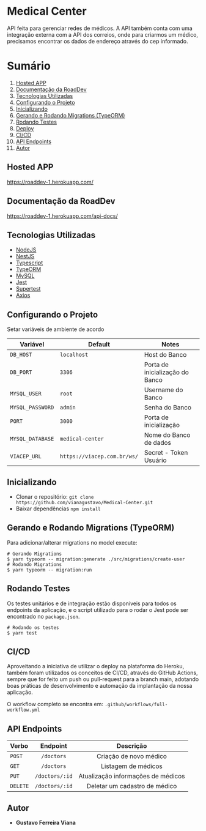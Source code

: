 # Medical Center

API feita para gerenciar redes de médicos.
A API também conta com uma integração externa com a API dos correios, onde para criarmos um médico, precisamos encontrar os dados de endereço através do cep informado.


# Sumário
1. <a href="#Hosted-APP">Hosted APP</a>
2. <a href="#Documentação-da-RoadDev">Documentação da RoadDev</a>
3. <a href="#Tecnologias-utilizadas">Tecnologias Utilizadas</a>
4. <a href="#Configurando-o-Projeto">Configurando o Projeto</a>
5. <a href="#Inicializando">Inicializando</a>
6. <a href="#Gerando-e-Rodando-Migrations-(TypeORM)">Gerando e Rodando Migrations (TypeORM)</a>
7. <a href="#Rodando-Testes">Rodando Testes</a>
8. <a href="#Deploy">Deploy</a>
9. <a href="#CI/CD">CI/CD</a>
10. <a href="#API-Endpoints">API Endpoints</a>
11. <a href="#Autor">Autor</a>

## Hosted APP

https://roaddev-1.herokuapp.com/

## Documentação da RoadDev

https://roaddev-1.herokuapp.com/api-docs/

## Tecnologias Utilizadas

- [NodeJS](https://nodejs.org/)
- [NestJS](https://nestjs.com/)
- [Typescript](https://www.typescriptlang.org/)
- [TypeORM](https://typeorm.io/)
- [MySQL](https://www.mysql.com/)
- [Jest](https://jestjs.io/)
- [Supertest]()
- [Axios](https://axios-http.com/ptbr/)

## Configurando o Projeto

Setar variáveis de ambiente de acordo
 
|        Variável         |           Default            |                   Notes                    |
| ----------------------- | ---------------------------- | ------------------------------------------ |
|        `DB_HOST`        |         `localhost`          |               Host do Banco                |
|        `DB_PORT`        |           `3306`             |         Porta de inicialização do Banco    |
|      `MYSQL_USER`       |           `root`             |              Username do Banco             |
|     `MYSQL_PASSWORD`    |           `admin`            |               Senha do Banco               |
|         `PORT`          |           `3000`             |            Porta de inicialização          |
|    `MYSQL_DATABASE`     |      `medical-center`        |           Nome do Banco de dados           |
|      `VIACEP_URL`       | `https://viacep.com.br/ws/`  |             Secret - Token Usuário         |


## Inicializando

- Clonar o repositório: `git clone https://github.com/vianagustavo/Medical-Center.git`
- Baixar dependências `npm install`


## Gerando e Rodando Migrations (TypeORM)

Para adicionar/alterar migrations no model execute:

```
# Gerando Migrations
$ yarn typeorm -- migration:generate ./src/migrations/create-user
# Rodando Migrations
$ yarn typeorm -- migration:run

```

## Rodando Testes

Os testes unitários e de integração estão disponíveis para todos os endpoints da aplicação, e o script utilizado para o rodar o Jest pode ser encontrado no `package.json`.

```
# Rodando os testes
$ yarn test

```


## CI/CD

Aproveitando a iniciativa de utilizar o deploy na plataforma do Heroku, também foram utilizados os conceitos de CI/CD, através do GitHub Actions, sempre que for feito um push ou pull-request para a branch main, adotando boas práticas de desenvolvimento e automação da implantação da nossa aplicação.

O workflow completo se encontra em: ``` .github/workflows/full-workflow.yml ```

## API Endpoints

|  Verbo   |                    Endpoint                     |                 Descrição                  | 
| :------- | :---------------------------------------------: | :----------------------------------------: |
| `POST`   |                  `/doctors`                     |          Criação de novo médico            |    
| `GET`    |                  `/doctors`                     |            Listagem de médicos             |         
| `PUT`    |                `/doctors/:id`                   |     Atualização informações de médicos     |     
| `DELETE` |                `/doctors/:id`                   |         Deletar um cadastro de médico      |   


## Autor

- **Gustavo Ferreira Viana**